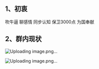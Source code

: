 ## 1、初衷

吹牛逼
聊感情
同步认知
保卫3000点
为国奉献


## 2、群内现状
![Uploading image.png…]()


![Uploading image.png…]()
